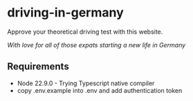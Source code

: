 # driving-in-germany
Approve your theoretical driving test with this website.




_With love for all of those expats starting a new life in Germany_


## Requirements

- Node 22.9.0 - Trying Typescript native compiler
- copy .env.example into .env and add authentication token

